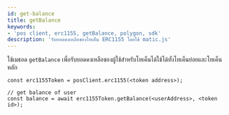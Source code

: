 ```yaml
---
id: get-balance
title: getBalance
keywords:
- 'pos client, erc1155, getBalance, polygon, sdk'
description: 'รับยอดคงเหลือของโทเค็น ERC1155 โดยใช้ matic.js'
---
```


ใช้เมธอด `getBalance` เพื่อรับยอดคงเหลือของผู้ใช้สำหรับโทเค็นได้ใช้ได้ทั้งโทเค็นย่อยและโทเค็นหลัก

```
const erc1155Token = posClient.erc1155(<token address>);

// get balance of user
const balance = await erc1155Token.getBalance(<userAddress>, <token id>);
```
